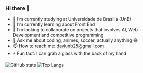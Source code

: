 ### Hi there 👋

<!--
**DaviSilva25/DaviSilva25** is a ✨ _special_ ✨ repository because its `README.md` (this file) appears on your GitHub profile.

Here are some ideas to get you started:
-->
- 🔭 I’m currently studying at Universidade de Brasilia (UnB)
- 🌱 I’m currently learning about Front End
- 👯 I’m looking to collaborate on projects that involves AI, Web Development and competitive programming
- 💬 Ask me about coding, animes, soccer, actually anything 😄
- 📫 How to reach me: daviunb25@gmail.com
- ⚡ Fun fact: I can grab a glass with the back of my hand

![GitHub stats](https://github-readme-stats.vercel.app/api?username=DaviSilva25&show_icons=true&theme=aura_dark)
![Top Langs](https://github-readme-stats.vercel.app/api/top-langs/?username=DaviSilva25&theme=tokyonight&langs_count=10&layout=compact&size_weight=0.5&count_weight=0.5)
